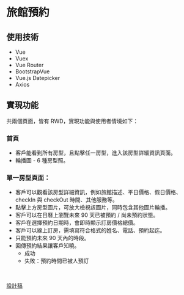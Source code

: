# 旅館預約

## 使用技術
- Vue
- Vuex
- Vue Router
- BootstrapVue
- Vue.js Datepicker
- Axios

## 實現功能
共兩個頁面，皆有 RWD，實現功能與使用者情境如下：

### 首頁
- 客戶能看到所有房型，且點擊任一房型，進入該房型詳細資訊頁面。
- 輪播圖 - 6 種房型照。

### 單一房型頁面：
- 客戶可以觀看該房型詳細資訊，例如旅館描述、平日價格、假日價格、checkIn 與 checkOut 時間、其他服務等。
- 點擊上方房型圖片，可放大檢視該圖片，同時包含其他圖片輪播。
- 客戶可以在日曆上瀏覽未來 90 天已被預約 / 尚未預約狀態。
- 客戶在選擇預約日期時，會即時顯示訂房價格總價。
- 客戶可以線上訂房，需填寫符合格式的姓名、電話、預約起迄。
- 只能預約未來 90 天內的時段。
- 回傳預約結果讓客戶知曉。
  - 成功 
  - 失敗：預約時間已被人預訂


<br>

[設計稿](https://z7x2c0v0b8.github.io/the_f2e_2nd/hotel_reservation.html#artboard0)
